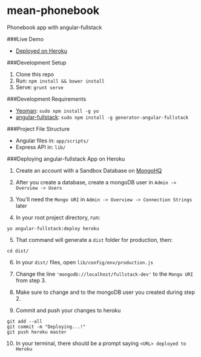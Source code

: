 mean-phonebook
==============

Phonebook app with angular-fullstack

###Live Demo
* [Deployed on Heroku](https://mean-phonebook.herokuapp.com/)

###Development Setup
1. Clone this repo
2. Run: `npm install && bower install`
3. Serve: `grunt serve`


###Development Requirements
* [Yeoman](http://yeoman.io/): `sudo npm install -g yo`
* [angular-fullstack](https://github.com/DaftMonk/generator-angular-fullstack):
  `sudo npm install -g generator-angular-fullstack`


###Project File Structure
* Angular files in: `app/scripts/`
* Express API in: `lib/`


###Deploying angular-fullstack App on Heroku
1. Create an account with a Sandbox Database on [MongoHQ](http://www.mongohq.com/pricing/)

2. After you create a database, create a mongoDB user in `Admin -> Overview -> Users`

3. You'll need the `Mongo URI` in `Admin -> Overview -> Connection Strings` later

4. In your root project directory, run:

  `yo angular-fullstack:deploy heroku`

5. That command will generate a `dist` folder for production, then:

  `cd dist/`

6. In your `dist/` files, open `lib/config/env/production.js`

7. Change the line `'mongodb://localhost/fullstack-dev'` to the `Mongo URI` from step 3.

8. Make sure to change <user> and <password> to the mongoDB user you created during step 2.

9. Commit and push your changes to heroku

  ```
  git add --all
  git commit -m "Deploying...!"
  git push heroku master
  ```

10. In your terminal, there should be a prompt saying `<URL> deployed to Heroku`
